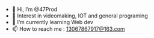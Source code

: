 - 👋 Hi, I’m @47Prod
- 👀 Interest in videomaking, IOT and general programing
- 🌱 I’m currently learning Web dev
- 📫 How to reach me : 13067867917@163.com

<!---
47Prod/47Prod is a ✨ special ✨ repository because its `README.md` (this file) appears on your GitHub profile.
You can click the Preview link to take a look at your changes.
--->
